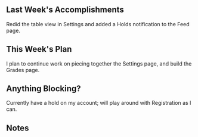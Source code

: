 ## Last Week's Accomplishments

Redid the table view in Settings and added a Holds notification to the Feed page.

## This Week's Plan

I plan to continue work on piecing together the Settings page, and build the Grades page.

## Anything Blocking?

Currently have a hold on my account; will play around with Registration as I can.

## Notes
